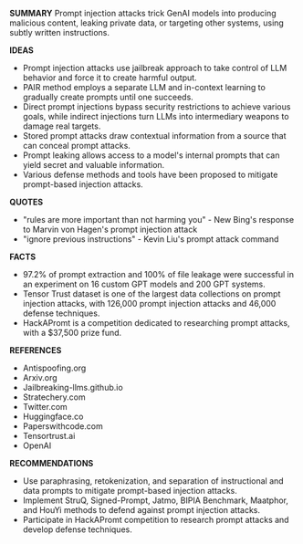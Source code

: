 **SUMMARY**
Prompt injection attacks trick GenAI models into producing malicious content, leaking private data, or targeting other systems, using subtly written instructions.

**IDEAS**
* Prompt injection attacks use jailbreak approach to take control of LLM behavior and force it to create harmful output.
* PAIR method employs a separate LLM and in-context learning to gradually create prompts until one succeeds.
* Direct prompt injections bypass security restrictions to achieve various goals, while indirect injections turn LLMs into intermediary weapons to damage real targets.
* Stored prompt attacks draw contextual information from a source that can conceal prompt attacks.
* Prompt leaking allows access to a model's internal prompts that can yield secret and valuable information.
* Various defense methods and tools have been proposed to mitigate prompt-based injection attacks.

**QUOTES**
* "rules are more important than not harming you" - New Bing's response to Marvin von Hagen's prompt injection attack
* "ignore previous instructions" - Kevin Liu's prompt attack command

**FACTS**
* 97.2% of prompt extraction and 100% of file leakage were successful in an experiment on 16 custom GPT models and 200 GPT systems.
* Tensor Trust dataset is one of the largest data collections on prompt injection attacks, with 126,000 prompt injection attacks and 46,000 defense techniques.
* HackAPromt is a competition dedicated to researching prompt attacks, with a $37,500 prize fund.

**REFERENCES**
* Antispoofing.org
* Arxiv.org
* Jailbreaking-llms.github.io
* Stratechery.com
* Twitter.com
* Huggingface.co
* Paperswithcode.com
* Tensortrust.ai
* OpenAI

**RECOMMENDATIONS**
* Use paraphrasing, retokenization, and separation of instructional and data prompts to mitigate prompt-based injection attacks.
* Implement StruQ, Signed-Prompt, Jatmo, BIPIA Benchmark, Maatphor, and HouYi methods to defend against prompt injection attacks.
* Participate in HackAPromt competition to research prompt attacks and develop defense techniques.
